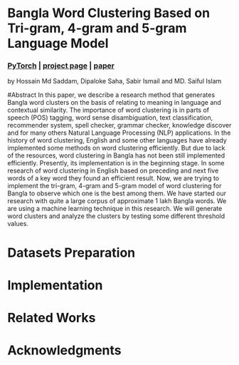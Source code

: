 # Bangla Word Clustering Based on Tri-gram, 4-gram and 5-gram Language Model
### [PyTorch](https://github.com/junyanz/pytorch-CycleGAN-and-pix2pix) | [project page](https://github.com/h-muhammed/Bangla-Word-Clustering/edit/main) |   [paper](https://arxiv.org/abs/1701.08702)


by Hossain Md Saddam, Dipaloke Saha, Sabir Ismail and MD. Saiful Islam

#Abstract
In this paper, we describe a research method that generates Bangla word clusters on the basis of relating to meaning in language and contextual similarity. The importance of word clustering is in parts of speech (POS) tagging, word sense disambiguation, text classification, recommender system, spell checker, grammar checker, knowledge discover and for many others Natural Language Processing (NLP) applications. In the history of word clustering, English and some other languages have already implemented some methods on word clustering efficiently. But due to lack of the resources, word clustering in Bangla has not been still implemented efficiently. Presently, its implementation is in the beginning stage. In some research of word clustering in English based on preceding and next five words of a key word they found an efficient result. Now, we are trying to implement the tri-gram, 4-gram and 5-gram model of word clustering for Bangla to observe which one is the best among them. We have started our research with quite a large corpus of approximate 1 lakh Bangla words. We are using a machine learning technique in this research. We will generate word clusters and analyze the clusters by testing some different threshold values.

# Datasets Preparation

# Implementation

# Related Works

# Acknowledgments
